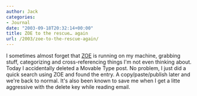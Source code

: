 ```yaml
---
author: Jack
categories:
- Journal
date: "2003-09-18T20:32:14+00:00"
title: ZOE to the rescue… again
url: /2003/zoe-to-the-rescue-again/
---
```


I sometimes almost forget that [ZOE][1] is running on my machine, grabbing stuff, categorizing and cross-referencing things I'm not even thinking about. Today I accidentally deleted a Movable Type post. No problem, I just did a quick search using ZOE and found the entry. A copy/paste/publish later and we're back to normal. It's also been known to save me when I get a litte aggressive with the delete key while reading email.

 [1]: http://zoe.nu/